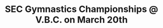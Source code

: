 ---
layout: post
categories: HSV
title: "SEC Gymnastics Championships @ V.B.C. on March 20th"
title_link: "https://www.secsports.com/article/11037808/championships-gymnastics"
---